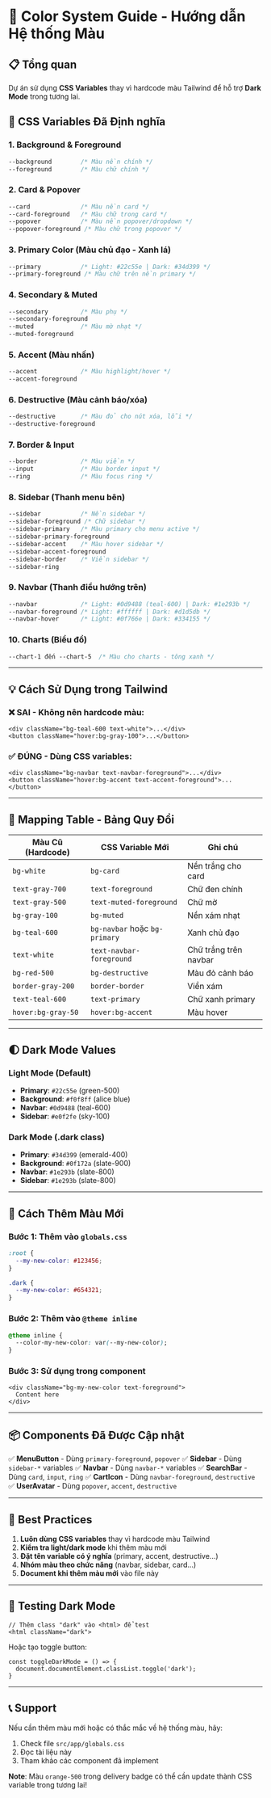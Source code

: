 # 🎨 Color System Guide - Hướng dẫn Hệ thống Màu

## 📋 Tổng quan

Dự án sử dụng **CSS Variables** thay vì hardcode màu Tailwind để hỗ trợ **Dark Mode** trong tương lai.

## 🌈 CSS Variables Đã Định nghĩa

### 1. **Background & Foreground**
```css
--background        /* Màu nền chính */
--foreground        /* Màu chữ chính */
```

### 2. **Card & Popover**
```css
--card              /* Màu nền card */
--card-foreground   /* Màu chữ trong card */
--popover           /* Màu nền popover/dropdown */
--popover-foreground /* Màu chữ trong popover */
```

### 3. **Primary Color** (Màu chủ đạo - Xanh lá)
```css
--primary           /* Light: #22c55e | Dark: #34d399 */
--primary-foreground /* Màu chữ trên nền primary */
```

### 4. **Secondary & Muted**
```css
--secondary         /* Màu phụ */
--secondary-foreground
--muted             /* Màu mờ nhạt */
--muted-foreground
```

### 5. **Accent** (Màu nhấn)
```css
--accent            /* Màu highlight/hover */
--accent-foreground
```

### 6. **Destructive** (Màu cảnh báo/xóa)
```css
--destructive       /* Màu đỏ cho nút xóa, lỗi */
--destructive-foreground
```

### 7. **Border & Input**
```css
--border            /* Màu viền */
--input             /* Màu border input */
--ring              /* Màu focus ring */
```

### 8. **Sidebar** (Thanh menu bên)
```css
--sidebar           /* Nền sidebar */
--sidebar-foreground /* Chữ sidebar */
--sidebar-primary   /* Màu primary cho menu active */
--sidebar-primary-foreground
--sidebar-accent    /* Màu hover sidebar */
--sidebar-accent-foreground
--sidebar-border    /* Viền sidebar */
--sidebar-ring
```

### 9. **Navbar** (Thanh điều hướng trên)
```css
--navbar            /* Light: #0d9488 (teal-600) | Dark: #1e293b */
--navbar-foreground /* Light: #ffffff | Dark: #d1d5db */
--navbar-hover      /* Light: #0f766e | Dark: #334155 */
```

### 10. **Charts** (Biểu đồ)
```css
--chart-1 đến --chart-5  /* Màu cho charts - tông xanh */
```

---

## 💡 Cách Sử Dụng trong Tailwind

### ❌ SAI - Không nên hardcode màu:
```tsx
<div className="bg-teal-600 text-white">...</div>
<button className="hover:bg-gray-100">...</button>
```

### ✅ ĐÚNG - Dùng CSS variables:
```tsx
<div className="bg-navbar text-navbar-foreground">...</div>
<button className="hover:bg-accent text-accent-foreground">...</button>
```

---

## 📝 Mapping Table - Bảng Quy Đổi

| Màu Cũ (Hardcode) | CSS Variable Mới | Ghi chú |
|-------------------|------------------|---------|
| `bg-white` | `bg-card` | Nền trắng cho card |
| `text-gray-700` | `text-foreground` | Chữ đen chính |
| `text-gray-500` | `text-muted-foreground` | Chữ mờ |
| `bg-gray-100` | `bg-muted` | Nền xám nhạt |
| `bg-teal-600` | `bg-navbar` hoặc `bg-primary` | Xanh chủ đạo |
| `text-white` | `text-navbar-foreground` | Chữ trắng trên navbar |
| `bg-red-500` | `bg-destructive` | Màu đỏ cảnh báo |
| `border-gray-200` | `border-border` | Viền xám |
| `text-teal-600` | `text-primary` | Chữ xanh primary |
| `hover:bg-gray-50` | `hover:bg-accent` | Màu hover |

---

## 🌓 Dark Mode Values

### Light Mode (Default)
- **Primary**: `#22c55e` (green-500)
- **Background**: `#f0f8ff` (alice blue)
- **Navbar**: `#0d9488` (teal-600)
- **Sidebar**: `#e0f2fe` (sky-100)

### Dark Mode (.dark class)
- **Primary**: `#34d399` (emerald-400)
- **Background**: `#0f172a` (slate-900)
- **Navbar**: `#1e293b` (slate-800)
- **Sidebar**: `#1e293b` (slate-800)

---

## 🔧 Cách Thêm Màu Mới

### Bước 1: Thêm vào `globals.css`
```css
:root {
  --my-new-color: #123456;
}

.dark {
  --my-new-color: #654321;
}
```

### Bước 2: Thêm vào `@theme inline`
```css
@theme inline {
  --color-my-new-color: var(--my-new-color);
}
```

### Bước 3: Sử dụng trong component
```tsx
<div className="bg-my-new-color text-foreground">
  Content here
</div>
```

---

## 📦 Components Đã Được Cập nhật

✅ **MenuButton** - Dùng `primary-foreground`, `popover`
✅ **Sidebar** - Dùng `sidebar-*` variables
✅ **Navbar** - Dùng `navbar-*` variables
✅ **SearchBar** - Dùng `card`, `input`, `ring`
✅ **CartIcon** - Dùng `navbar-foreground`, `destructive`
✅ **UserAvatar** - Dùng `popover`, `accent`, `destructive`

---

## 🎯 Best Practices

1. **Luôn dùng CSS variables** thay vì hardcode màu Tailwind
2. **Kiểm tra light/dark mode** khi thêm màu mới
3. **Đặt tên variable có ý nghĩa** (primary, accent, destructive...)
4. **Nhóm màu theo chức năng** (navbar, sidebar, card...)
5. **Document khi thêm màu mới** vào file này

---

## 🚀 Testing Dark Mode

```tsx
// Thêm class "dark" vào <html> để test
<html className="dark">
```

Hoặc tạo toggle button:
```tsx
const toggleDarkMode = () => {
  document.documentElement.classList.toggle('dark');
}
```

---

## 📞 Support

Nếu cần thêm màu mới hoặc có thắc mắc về hệ thống màu, hãy:
1. Check file `src/app/globals.css`
2. Đọc tài liệu này
3. Tham khảo các component đã implement

**Note**: Màu `orange-500` trong delivery badge có thể cần update thành CSS variable trong tương lai!
